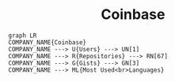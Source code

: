 <h1 align="center">Coinbase</h1>

```mermaid
graph LR
COMPANY_NAME{Coinbase}
COMPANY_NAME ---> U{Users} ---> UN[1]
COMPANY_NAME ---> R{Repositories} ---> RN[67]
COMPANY_NAME ---> G{Gists} ---> GN[3]
COMPANY_NAME ---> ML{Most Used<br>Languages}
```
